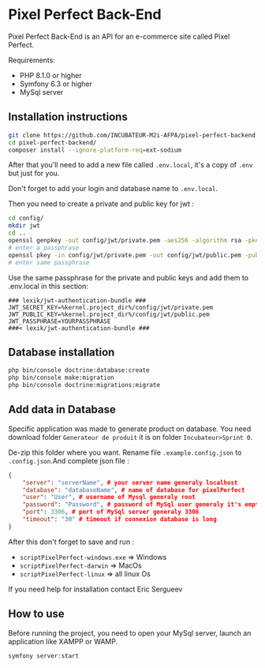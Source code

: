 # Pixel Perfect Back-End

Pixel Perfect Back-End is an API for an e-commerce site called Pixel Perfect.

Requirements:
- PHP 8.1.0 or higher
- Symfony 6.3 or higher
- MySql server

## Installation instructions

```bash
git clone https://github.com/INCUBATEUR-M2i-AFPA/pixel-perfect-backend.git
cd pixel-perfect-backend/
composer install --ignore-platform-req=ext-sodium
```

After that you'll need to add a new file called `.env.local`, it's a copy of `.env` but just for you.

Don't forget to add your login and database name to `.env.local`.

Then you need to create a private and public key for jwt :

```bash
cd config/
mkdir jwt
cd ..
openssl genpkey -out config/jwt/private.pem -aes256 -algorithm rsa -pkeyopt rsa_keygen_bits:4096
# enter a passphrase
openssl pkey -in config/jwt/private.pem -out config/jwt/public.pem -pubout
# enter same passphrase
```

Use the same passphrase for the private and public keys and add them to .env.local in this section:

```
### lexik/jwt-authentication-bundle ###
JWT_SECRET_KEY=%kernel.project_dir%/config/jwt/private.pem
JWT_PUBLIC_KEY=%kernel.project_dir%/config/jwt/public.pem
JWT_PASSPHRASE=YOURPASSPHRASE  
###< lexik/jwt-authentication-bundle ###
```

## Database installation

```bash
php bin/console doctrine:database:create
php bin/console make:migration
php bin/console doctrine:migrations:migrate
```

## Add data in Database

Specific application was made to generate product on database. You need download folder `Generateur de produit` it is on folder `Incubateur>Sprint 0`.

De-zip this folder where you want. Rename file `.example.config.json` to `.config.json`.And complete json file :

```json
{
    "server": "serverName", # your server name generaly localhost
    "database": "databaseName", # name of database for pixelPerfect
    "user": "User", # username of Mysql generaly root
    "password": "Password", # password of MySql user generaly it's empty
    "port": 3306, # port of MySql server generaly 3306
    "timeout": "30" # timeout if connexion database is long
}
```

After this don't forget to save and run :
- `scriptPixelPerfect-windows.exe` => Windows 
- `scriptPixelPerfect-darwin` => MacOs
- `scriptPixelPerfect-linux` => all linux Os

If you need help for installation contact Eric Sergueev

## How to use

Before running the project, you need to open your MySql server, launch an application like XAMPP or WAMP.

```bash
symfony server:start
```